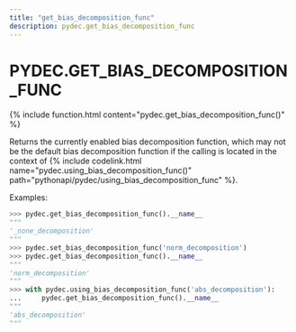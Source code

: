 ```yaml
---
title: "get_bias_decomposition_func"
description: pydec.get_bias_decomposition_func
---
```

# PYDEC.GET_BIAS_DECOMPOSITION_FUNC

{% include function.html content="pydec.get_bias_decomposition_func()" %}

Returns the currently enabled bias decomposition function, which may not be the default bias decomposition function if the calling is located in the context of {% include codelink.html name="pydec.using_bias_decomposition_func()" path="pythonapi/pydec/using_bias_decomposition_func" %}.

Examples:
```python
>>> pydec.get_bias_decomposition_func().__name__
"""
'_none_decomposition'
"""
>>> pydec.set_bias_decomposition_func('norm_decomposition') 
>>> pydec.get_bias_decomposition_func().__name__
"""
'norm_decomposition'
"""
>>> with pydec.using_bias_decomposition_func('abs_decomposition'):
...     pydec.get_bias_decomposition_func().__name__
"""
'abs_decomposition'
"""
```